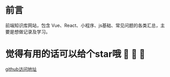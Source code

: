 # 前言

前端知识库网站，包含 Vue、React、小程序、js基础、常见问题的各类汇总，主要是想做记录及学习。

# 觉得有用的话可以给个star哦 🙏 🙏 🙏

[github访问地址](https://haikuotiana.github.io/summary/)

